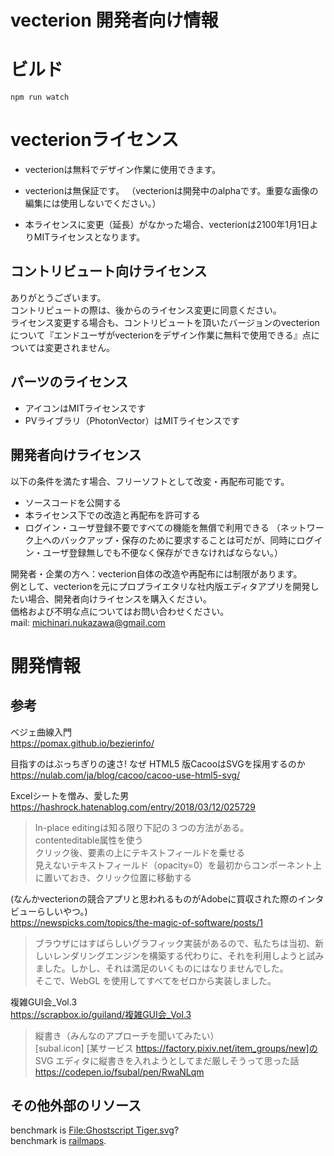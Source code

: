 vecterion 開発者向け情報  
====  
  
# ビルド  
`npm run watch`  
  
  
# vecterionライセンス  
- vecterionは無料でデザイン作業に使用できます。
- vecterionは無保証です。
（vecterionは開発中のalphaです。重要な画像の編集には使用しないでください。）

- 本ライセンスに変更（延長）がなかった場合、vecterionは2100年1月1日よりMITライセンスとなります。  

## コントリビュート向けライセンス  
ありがとうございます。  
コントリビュートの際は、後からのライセンス変更に同意ください。  
ライセンス変更する場合も、コントリビュートを頂いたバージョンのvecterionについて『エンドユーザがvecterionをデザイン作業に無料で使用できる』点については変更されません。  

## パーツのライセンス
- アイコンはMITライセンスです
- PVライブラリ（PhotonVector）はMITライセンスです

## 開発者向けライセンス  
以下の条件を満たす場合、フリーソフトとして改変・再配布可能です。  
- ソースコードを公開する
- 本ライセンス下での改造と再配布を許可する
- ログイン・ユーザ登録不要ですべての機能を無償で利用できる
（ネットワーク上へのバックアップ・保存のために要求することは可だが、同時にログイン・ユーザ登録無しでも不便なく保存ができなければならない。）  

開発者・企業の方へ：vecterion自体の改造や再配布には制限があります。  
例として、vecterionを元にプロプライエタリな社内版エディタアプリを開発したい場合、開発者向けライセンスを購入ください。  
価格および不明な点についてはお問い合わせください。  
mail: [michinari.nukazawa@gmail.com][mailto]  
  
  
# 開発情報  
## 参考  
  
ベジェ曲線入門  
https://pomax.github.io/bezierinfo/  
  
目指すのはぶっちぎりの速さ! なぜ HTML5 版CacooはSVGを採用するのか  
https://nulab.com/ja/blog/cacoo/cacoo-use-html5-svg/  
  
Excelシートを憎み、愛した男  
https://hashrock.hatenablog.com/entry/2018/03/12/025729  
> In-place editingは知る限り下記の３つの方法がある。  
> contenteditable属性を使う  
> クリック後、要素の上にテキストフィールドを乗せる  
> 見えないテキストフィールド（opacity=0）を最初からコンポーネント上に置いておき、クリック位置に移動する  
  
(なんかvecterionの競合アプリと思われるものがAdobeに買収された際のインタビューらしいやつ。)  
https://newspicks.com/topics/the-magic-of-software/posts/1  
> ブラウザにはすばらしいグラフィック実装があるので、私たちは当初、新しいレンダリングエンジンを構築する代わりに、それを利用しようと試みました。しかし、それは満足のいくものにはなりませんでした。  
> そこで、WebGL を使用してすべてをゼロから実装しました。  
  
複雑GUI会_Vol.3  
https://scrapbox.io/guiland/複雑GUI会_Vol.3  
>	縦書き（みんなのアプローチを聞いてみたい）  
>		[subal.icon] [某サービス https://factory.pixiv.net/item_groups/new]の SVG エディタに縦書きを入れようとしてまだ厳しそうって思った話  
https://codepen.io/fsubal/pen/RwaNLqm  
  
  
## その他外部のリソース  
benchmark is [File:Ghostscript Tiger.svg](https://commons.wikimedia.org/wiki/File:Ghostscript_Tiger.svg)?  
benchmark is [railmaps](https://github.com/hashcc/railmaps).  
  
  
[mailto]: mailto:michinari.nukazawa@gmail.com